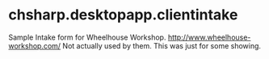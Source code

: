 # chsharp.desktopapp.clientintake
Sample Intake form for Wheelhouse Workshop. http://www.wheelhouse-workshop.com/ Not actually used by them. This was just for some showing.
